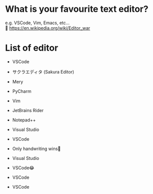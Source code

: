 # What is your favourite text editor?

e.g. VSCode, Vim, Emacs, etc...  
🤗 <https://en.wikipedia.org/wiki/Editor_war>  

# List of editor

- VSCode
- サクラエディタ (Sakura Editor)
- Mery
- PyCharm
- Vim
- JetBrains Rider
- Notepad++
- Visual Studio
- VSCode
- Only handwriting wins👊
- Visual Studio
- VSCode😂
- VSCode

- VSCode
